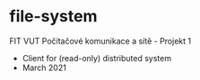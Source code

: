 # file-system
FIT VUT Počítačové komunikace a sítě - Projekt 1

- Client for (read-only) distributed system
- March 2021
